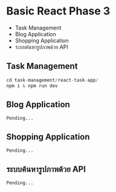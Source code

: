 # Basic React Phase 3
- Task Management
- Blog Application
- Shopping Application
- ระบบค้นหารูปภาพด้วย API

## Task Management
```js
cd task-management/react-task-app/
npm i & npm run dev
```

## Blog Application
`Pending...`

## Shopping Application
`Pending...`

## ระบบค้นหารูปภาพด้วย API
`Pending...`
